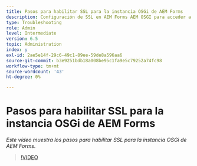 ```yaml
---
title: Pasos para habilitar SSL para la instancia OSGi de AEM Forms
description: Configuración de SSL en AEM Forms AEM OSGI para acceder a través de un acceso a través de un HTTPS
type: Troubleshooting
role: Admin
level: Intermediate
version: 6.5
topic: Administration
index: y
exl-id: 2ae5e14f-29c6-49c1-89ee-59de8a596aa6
source-git-commit: b3e9251bdb18a008be95c1fa9e5c79252a74fc98
workflow-type: tm+mt
source-wordcount: '43'
ht-degree: 0%

---
```


# Pasos para habilitar SSL para la instancia OSGi de AEM Forms

*Este vídeo muestra los pasos para habilitar SSL para la instancia OSGi de AEM Forms.*

>[!VIDEO](https://video.tv.adobe.com/v/335524?quality=12&learn=on)
